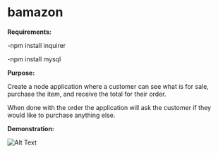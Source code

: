 # bamazon

**Requirements:**

-npm install inquirer

-npm install mysql

**Purpose:**

Create a node application where a customer can see
what is for sale, purchase the item, and receive the total for their order.

When done with the order the application will ask the customer if they would like to purchase anything else.

**Demonstration:**

![Alt Text](https://media.giphy.com/media/xTCTT6jfmHusxbuXp8/giphy.gif)

